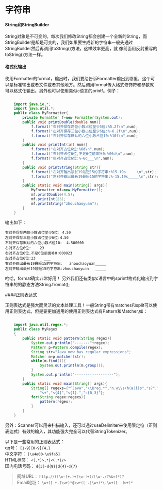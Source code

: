 # 字符串
#### String和StringBuilder

String对象是不可变的，每次我们修改String都会创建一个全新的String，而StringBuilder是却是可变的，我们如果要生成新的字符串一般先通过StringBuilder然后再调用toString()方法，这样效率更高，就
像前面用反射重写的toString()方法一样。

#### 格式化输出

使用Formatter的format，输出时，我们要给告诉Formatter输出到哪里，这个可以是标准输出或者文件或者其他地方。然后调用format传入格式修饰符和参数就可以格式化输出。另外也可以使用类似c语言的printf。例子：

```java

	import java.io.*;
	import java.util.*;
	public class MyFormatter{
		private Formatter f=new Formatter(System.out);
		public void printDouble(double num){
			f.format("右对齐保存两位小数占位至少5位:%5.2f\n",num);
			f.format("左对齐保存三位小数占位至少6位:%-6.2f\n",num);
			f.format("右对齐保存默认的六位小数占位10:%10f\n",num);
		}
		public void printInt(int num){
			f.format("右对齐占位6位:%6d\n",num);
			f.format("右对齐占位6位,不足6位前面补0:%06d\n",num);
			f.format("左对齐占位6位:%-6d___\n",num);
		}
		public void printString(String str){
			f.format("右对齐输出最长19最短15的字符串:%15.19s_____\n",str);
			f.format("左对齐输出最长19最短15的字符串:%-15.19s_____\n",str);
		}
		public static void main(String[] args){
			MyFormatter mf=new MyFormatter();
			mf.printDouble(4.5);
			mf.printInt(23);
			mf.printString("zhouchaoyuan");
		}
	}

```

输出如下：

	右对齐保存两位小数占位至少5位: 4.50
	左对齐保存三位小数占位至少6位:4.50
	右对齐保存默认的六位小数占位10:  4.500000
	右对齐占位6位:    23
	右对齐占位6位,不足6位前面补0:000023
	左对齐占位6位:23    ___
	右对齐输出最长19最短15的字符串:   zhouchaoyuan_____
	左对齐输出最长19最短15的字符串:zhouchaoyuan   _____
哈哈，format确实非常好用！
另外我们还有类似c语言中的sprintf格式化输出到字符串的的静态方法String.fromat();

####正则表达式

正则表达式是强大而灵活的文本处理工具！一般String带有matches和split可以使用正则表达式，但是要更加通用的使用正则表达式有Pattern和Matcher,如：
	
```java

	import java.util.regex.*;
	public class MyRegex
	{
		public static void pattern(String regex){
			System.out.println("-------"+regex);
			Pattern p=Pattern.compile(regex);
			String str="Java now has regular expressions";
			Matcher m=p.matcher(str);
			while(m.find()){
				System.out.println(m.group());
			}
			System.out.println("------------------");
		}
		public static void main(String[] args){
			String[] regexs={"^Java","\\Breg.*","n.w\\s+h(a|i)s","s?","s*",
				"s+","s{4}","s{1}.","s{0,3}"};
			for(String regex:regexs){
				pattern(regex);
			}
		}
	}

```

另外：Scanner可以用来扫描输入，还可以通过useDelimiter来使用限定符（正则表达式）有效的输入，其功能强大完全可以代替StringTokenizer。

以下是一些常用的正则表达式：</br>
qq号： `[1-9][0-9]{4,}`  </br>
中文字符： `[\u4e00-\u9fa5]`  </br>
HTML标签： `<(.*)>.*|<(.*)/>`  </br>
国内电话号码： `d{3}-d{8}|d{4}-d{7}`  </br>

>网址URL： `http://([\w-]+.)+[\w-]+(/[\w-./?%&=]*)?`</br>
>Email地址： `\w+([-+.]\w+)*@\w+([-.]\w+)*\.\w+([-.]w+)*`  
